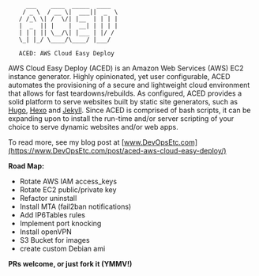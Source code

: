 ```
     ___    ____  _____  ____
    / _ \  / __ \|  ___||  _  \
   / /_\ \| /  \/| |__  | | | |
   |  _  || |    |  __| | | | |
   | | | || \__/\| |___ | |/ /
   \_| |_/ \____/\____/ |___/

   ACED: AWS Cloud Easy Deploy

```
AWS Cloud Easy Deploy (ACED) is an Amazon Web Services (AWS) EC2 instance generator. Highly opinionated, yet user configurable, ACED automates the provisioning of a secure and lightweight cloud environment that allows for fast teardowns/rebuilds. As configured, ACED provides a solid platform to serve websites built by static site generators, such as [Hugo](https://gohugo.io), [Hexo](https://hexo.io) and [Jekyll](https://jekyllrb.com). Since ACED is comprised of bash scripts, it can be expanding upon to install the run-time and/or server scripting of your choice to serve dynamic websites and/or web apps.

To read more, see my blog post at [www.DevOpsEtc.com](https://www.DevOpsEtc.com/post/aced-aws-cloud-easy-deploy/)

**Road Map:**
- Rotate AWS IAM access_keys
- Rotate EC2 public/private key
- Refactor uninstall
- Install MTA (fail2ban notifications)
- Add IP6Tables rules
- Implement port knocking
- Install openVPN
- S3 Bucket for images
- create custom Debian ami

**PRs welcome, or just fork it (YMMV!)**
